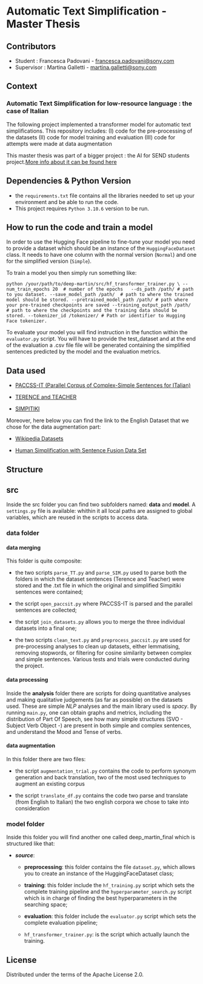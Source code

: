 # Automatic Text Simplification - Master Thesis 

## Contributors

- Student : Francesca Padovani - francesca.padovani@sony.com
- Supervisor : Martina Galletti - martina.galletti@sony.com

## Context

### Automatic Text Simplification for low-resource language : the case of Italian

The following project implemented a transformer model for automatic text simplifications. 
This repository includes:
(I) code for the pre-processing of the datasets 
(II) code for model training and evaluation 
(III) code for attempts were made at data augmentation

This master thesis was part of a bigger project : the AI for SEND students project.[More info about it can be found here](https://csl.sony.fr/project/ai-for-send-students/)

## Dependencies & Python Version 

- the `requirements.txt` file contains all the libraries needed to set up your environment and be able to run the code. 
- This project requires `Python 3.10.6` version to be run.

## How to run the code and train a model

In order to use the Hugging Face pipeline to fine-tune your model you need to provide a dataset which should be an instance of the `HuggingFaceDataset` class. It needs to have one column with the normal version (`Normal`) and one for the simplified version (`Simple`). 

To train a model you then simply run something like:

`python /your/path/to/deep-martin/src/hf_transformer_trainer.py \
--num_train_epochs 20  # number of the epochs  
--ds_path /path/ # path to you dataset.
--save_model_path /path/  # path to where the trained model should be stored.
--pretrained_model_path /path/ # path where your pre-trained checkpoints are saved
--training_output_path /path/  # path to where the checkpoints and the training data should be stored.
--tokenizer_id /tokenizer/ # Path or identifier to Hugging Face tokenizer.`

To evaluate your model you will find instruction in the function within the `evaluator.py` script. You will have to provide the test_dataset and at the end of the evaluation a .csv file file will be generated containing the simplified sentences predicted by the model and the evaluation metrics.

## Data used

- [PACCSS-IT (Parallel Corpus of Complex-Simple Sentences for ITalian)](http://www.italianlp.it/resources/paccss-it-parallel-corpus-of-complex-simple-sentences-for-italian/)

- [TERENCE and TEACHER](http://www.italianlp.it/resources/terence-and-teacher/)

- [SIMPITIKI](https://github.com/dhfbk/simpitiki)

Moreover, here below you can find the link to the English Dataset that we chose for the data augmentation part:

- [Wikipedia Datasets](https://cs.pomona.edu/~dkauchak/simplification/)

- [Human Simplification with Sentence Fusion Data Set](https://cs.pomona.edu/~dkauchak/simplification/)

## Structure

## **src** 
Inside the src folder you can find two subfolders named: **data** and **model**.  A `settings.py` file is available: whithin it all local paths are assigned to global variables, which are reused in the scripts to access data.

### **data** folder

#### data merging
This folder is quite composite:

- the two scripts `parse_TT.py` and `parse_SIM.py` used to parse both the folders in which the dataset sentences (Terence and Teacher) were stored and the .txt file in which the original and simplified Simpitiki sentences were contained;

- the script `open_paccsit.py` where PACCSS-IT is parsed and the parallel sentences are collected;

- the script `join_datasets.py` allows you to merge the three individual datasets into a final one;

- the two scripts `clean_text.py` and `preprocess_paccsit.py` are used for pre-processing analyses to clean up datasets, either lemmatising, removing stopwords, or filtering for cosine similarity between complex and simple sentences. Various tests and trials were conducted during the project.

#### data processing 
Inside the **analysis** folder there are scripts for doing quantitative analyses and making qualitative judgements (as far as possible) on the datasets used. These are simple *NLP* analyses and the main library used is *spacy*. By running `main.py`, one can obtain graphs and metrics, including the distribution of Part Of Speech, see how many simple structures (SVO - Subject Verb Object -) are present in both simple and complex sentences, and understand the Mood and Tense of verbs.

#### data augmentation
In this folder there are two files:

- the script `augmentation_trial.py` contains the code to perform synonym generation and back translation, two of the most used techniques to augment an existing corpus

- the script `translate_df.py` contains the code two parse and translate (from English to Italian) the two english corpora we chose to take into consideration

### **model** folder
Inside this folder you will find another one called deep_martin_final which is structured like that:

- ***source***:

  - **preprocessing**: this folder contains the file `dataset.py`, which allows you to create an instance of the HuggingFaceDataset class;
  
  - **training**: this folder include the `hf_training.py` script which sets the complete training pipeline and the `hyperparameter_search.py` script which     is in charge of finding the best hyperparameters in the searching space;
  
  - **evaluation**: this folder include the `evaluator.py` script which sets the complete evaluation pipeline;
  
  - `hf_transformer_trainer.py`: is the script which actually launch the training.

## License

Distributed under the terms of the Apache License 2.0.
